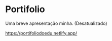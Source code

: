 # Portifolio

Uma breve apresentação minha. (Desatualizado)



https://portifoliodoedu.netlify.app/

